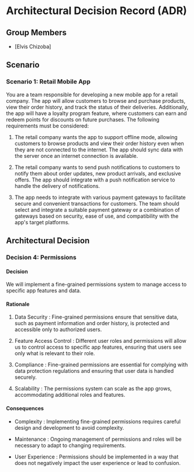 # Architectural Decision Record (ADR)

## Group Members

- [Elvis Chizoba]

## Scenario

### Scenario 1: Retail Mobile App

You are a team responsible for developing a new mobile app for a retail company. The app will allow customers to browse and purchase products, view their order history, and track the status of their deliveries. Additionally, the app will have a loyalty program feature, where customers can earn and redeem points for discounts on future purchases. The following requirements must be considered:

1. The retail company wants the app to support offline mode, allowing customers to browse products and view their order history even when they are not connected to the internet. The app should sync data with the server once an internet connection is available.

2. The retail company wants to send push notifications to customers to notify them about order updates, new product arrivals, and exclusive offers. The app should integrate with a push notification service to handle the delivery of notifications.

3. The app needs to integrate with various payment gateways to facilitate secure and convenient transactions for customers. The team should select and integrate a suitable payment gateway or a combination of gateways based on security, ease of use, and compatibility with the app's target platforms.

## Architectural Decision

### Decision 4: Permissions

#### Decision

We will implement a fine-grained permissions system to manage access to specific app features and data.

#### Rationale

1.  Data Security : Fine-grained permissions ensure that sensitive data, such as payment information and order history, is protected and accessible only to authorized users.

2.  Feature Access Control : Different user roles and permissions will allow us to control access to specific app features, ensuring that users see only what is relevant to their role.

3.  Compliance : Fine-grained permissions are essential for complying with data protection regulations and ensuring that user data is handled securely.

4.  Scalability : The permissions system can scale as the app grows, accommodating additional roles and features.

#### Consequences

-  Complexity : Implementing fine-grained permissions requires careful design and development to avoid complexity.

-  Maintenance : Ongoing management of permissions and roles will be necessary to adapt to changing requirements.

-  User Experience : Permissions should be implemented in a way that does not negatively impact the user experience or lead to confusion.
